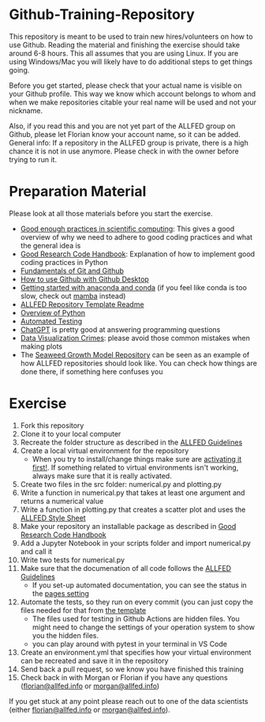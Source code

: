 # Github-Training-Repository
This repository is meant to be used to train new hires/volunteers on how to use Github. Reading the material and finishing the exercise should take around 6-8 hours. This all assumes that you are using Linux. If you are using Windows/Mac you will likely have to do additional steps to get things going. 

Before you get started, please check that your actual name is visible on your Github profile. This way we know which account belongs to whom and when we make repositories citable your real name will be used and not your nickname. 

Also, if you read this and you are not yet part of the ALLFED group on Github, please let Florian know your account name, so it can be added. General info: If a repository in the ALLFED group is private, there is a high chance it is not in use anymore. Please check in with the owner before trying to run it. 


# Preparation Material
Please look at all those materials before you start the exercise.

* [Good enough practices in scientific computing](https://journals.plos.org/ploscompbiol/article?id=10.1371/journal.pcbi.1005510): This gives a good overview of why we need to adhere to good coding practices and what the general idea is
* [Good Research Code Handbook](https://goodresearch.dev/): Explanation of how to implement good coding practices in Python
* [Fundamentals of Git and Github](https://www.youtube.com/watch?v=8Dd7KRpKeaE)
* [How to use Github with Github Desktop](https://www.youtube.com/watch?v=8Dd7KRpKeaE)
* [Getting started with anaconda and conda](https://youtu.be/YJC6ldI3hWk) (if you feel like conda is too slow, check out [mamba](https://mamba.readthedocs.io/en/latest/) instead)
* [ALLFED Repository Template Readme](https://github.com/allfed/ALLFED-Repository-Template)
* [Overview of Python](https://www.youtube.com/watch?v=kqtD5dpn9C8)
* [Automated Testing](https://blog.deepjyoti30.dev/tests-github-python)
* [ChatGPT](https://chat.openai.com/chat) is pretty good at answering programming questions
* [Data Visualization Crimes](https://github.com/cxli233/FriendsDontLetFriends): please avoid those common mistakes when making plots
* The [Seaweed Growth Model Repository](https://github.com/allfed/Seaweed-Growth-Model) can be seen as an example of how ALLFED repositories should look like. You can check how things are done there, if something here confuses you

# Exercise
1. Fork this repository
2. Clone it to your local computer
3. Recreate the folder structure as described in the [ALLFED Guidelines](https://github.com/allfed/ALLFED-Repository-Template)
4. Create a local virtual environment for the repository
    * When you try to install/change things make sure are [activating it first!](https://goodresearch.dev/setup.html?highlight=activate#conda). If something related to virtual environments isn't working, always make sure that it is really activated. 
5. Create two files in the src folder: numerical.py and plotting.py
6. Write a function in numerical.py that takes at least one argument and returns a numerical value
7. Write a function in plotting.py that creates a scatter plot and uses the [ALLFED Style Sheet](https://github.com/allfed/ALLFED-matplotlib-style-sheet)
8. Make your repository an installable package as described in [Good Research Code Handbook](https://goodresearch.dev/setup.html)
9. Add a Jupyter Notebook in your scripts folder and import numerical.py and call it
11. Write two tests for numerical.py
12. Make sure that the documenation of all code follows the [ALLFED Guidelines](https://github.com/allfed/ALLFED-Repository-Template#allfed-python-style-guide)
    * If you set-up automated documentation, you can see the status in the [pages setting](https://github.com/allfed/Seaweed-Growth-Model/settings/pages)
14. Automate the tests, so they run on every commit (you can just copy the files needed for that from [the template](https://github.com/allfed/ALLFED-Repository-Template)
    * The files used for testing in Github Actions are hidden files. You might need to change the settings of your operation system to show you the hidden files. 
    * you can play around with pytest in your terminal in VS Code
15. Create an environment.yml that specifies how your virtual environment can be recreated and save it in the repository
16. Send back a pull request, so we know you have finished this training
17. Check back in with Morgan or Florian if you have any questions (florian@allfed.info or morgan@allfed.info) 

If you get stuck at any point please reach out to one of the data scientists (either florian@allfed.info or morgan@allfed.info). 
